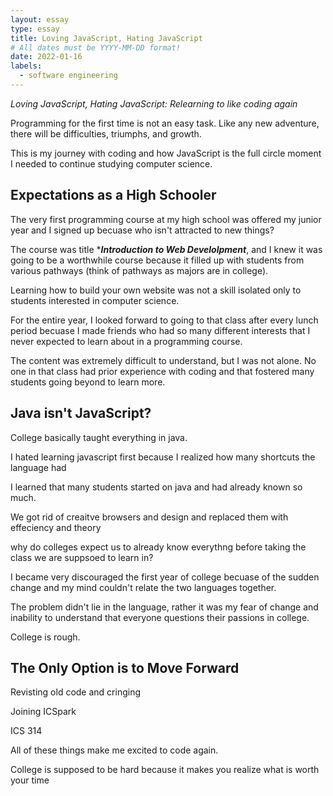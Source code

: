 ```yaml
---
layout: essay
type: essay
title: Loving JavaScript, Hating JavaScript
# All dates must be YYYY-MM-DD format!
date: 2022-01-16
labels:
  - software engineering
---
```


*Loving JavaScript, Hating JavaScript: Relearning to like coding again*

Programming for the first time is not an easy task. Like any new adventure, there will be difficulties, triumphs, and growth.

This is my journey with coding and how JavaScript is the full circle moment I needed to continue studying computer science.

## Expectations as a High Schooler

The very first programming course at my high school was offered my junior year and I signed up becuase who isn't attracted to new things?

The course was title ****Introduction to Web Develolpment***, and I knew it was going to be a worthwhile course because it filled up with students from various pathways (think of pathways as majors are in college).

Learning how to build your own website was not a skill isolated only to students interested in computer science.

For the entire year, I looked forward to going to that class after every lunch period becuase I made friends who had so many different interests that I never expected to learn about in a programming course.

The content was extremely difficult to understand, but I was not alone. No one in that class had prior experience with coding and that fostered many students going beyond to learn more.

## Java isn't JavaScript?

College basically taught everything in java.

I hated learning javascript first because I realized how many shortcuts the language had

I learned that many students started on java and had already known so much.

We got rid of creaitve browsers and design and replaced them with effeciency and theory

why do colleges expect us to already know everythng before taking the class we are suppsoed to learn in?

I became very discouraged the first year of college becuase of the sudden change and my mind couldn't relate the two languages together.

The problem didn't lie in the language, rather it was my fear of change and inability to understand that everyone questions their passions in college.

College is rough.

## The Only Option is to Move Forward

Revisting old code and cringing

Joining ICSpark

ICS 314

All of these things make me excited to code again. 

College is supposed to be hard because it makes you realize what is worth your time
